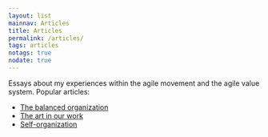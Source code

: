 ```yaml
---
layout: list
mainnav: Articles
title: Articles
permalink: /articles/
tags: articles
notags: true
nodate: true
---
```

Essays about my experiences within the agile movement and the agile value system. Popular articles:

* [The balanced organization](/articles/balanced-organization/)
* [The art in our work](/articles/art-in-work/)
* [Self-organization](/articles/self-organization/)
